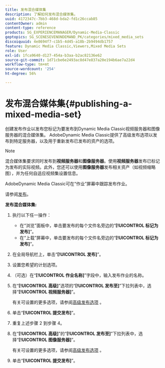 ```yaml
---
title: 发布混合媒体集
description: 了解如何发布混合媒体集。
uuid: 4172347c-7bb3-468d-bda2-fd1c26ccab85
contentOwner: admin
content-type: reference
products: SG_EXPERIENCEMANAGER/Dynamic-Media-Classic
geptopics: SG_SCENESEVENONDEMAND_PK/categories/mixed_media_sets
discoiquuid: 4e8694f7-c1b5-4d45-a18b-2b9494db1757
feature: Dynamic Media Classic,Viewers,Mixed Media Sets
role: User
exl-id: 1fca9640-d127-454a-b3aa-b2ac82136e62
source-git-commit: 1d71cbe6e2493ac8d47e837a20e194b6ae7a22d4
workflow-type: tm+mt
source-wordcount: '254'
ht-degree: 56%

---
```


# 发布混合媒体集{#publishing-a-mixed-media-set}

创建发布作业以发布您标记为要发布到Dynamic Media Classic视频服务器和图像服务器的混合媒体集。 AdobeDynamic Media Classic提供了高级发布选项以发布到特定服务器，以及用于重新发布已发布的资产的选项。

>[!NOTE]
>
>混合媒体集要求同时发布到&#x200B;**视频服务器**&#x200B;和&#x200B;**图像服务器**。使用&#x200B;**视频服务器**&#x200B;发布已标记为发布的实际视频。此外，您还可以使用&#x200B;**图像服务器**&#x200B;发布相关资产（如视频缩略图），并为任何自适应视频集设置信息。

AdobeDynamic Media Classic可在“作业”屏幕中跟踪发布作业。

请参阅[发布](publishing-files.md#publishing_files)。

<!-- 

Comment Type: remark
Last Modified By: unknown unknown 
Last Modified Date: 

<p>RB: Updated the following steps as per Cynthia email, 11/9/2012, added 11/12/2012</p>

 -->

**发布混合媒体集:**

1. 执行以下任一操作：

   * 在“浏览”面板中，单击要发布的每个文件名旁边的“**[!UICONTROL 标记为发布]**”。
   * 在“上载”屏幕中，单击要发布的每个文件名旁边的“**[!UICONTROL 标记为发布]**”。

1. 在全局导航栏上，单击“**[!UICONTROL 发布]**”。
1. 设置您希望的计划选项。
1. （可选）在“**[!UICONTROL 作业名称]**”字段中，输入发布作业的名称。
1. 在“**[!UICONTROL 高级]**”选项的“**[!UICONTROL 发布至]**”下拉列表中，选择“**[!UICONTROL 视频服务器]**”。

   有关可设置的更多选项，请参阅[高级发布选项](publishing-files.md#advanced_publish_options) 。

1. 单击“**[!UICONTROL 提交发布]**”。
1. 重复上述步骤 2 到步骤 4。
1. 在“**[!UICONTROL 高级]**”的“**[!UICONTROL 发布至]**”下拉列表中，选择“**[!UICONTROL 图像服务器]**”。

   有关可设置的更多选项，请参阅[高级发布选项](publishing-files.md#advanced_publish_options) 。

1. 单击“**[!UICONTROL 提交发布]**”。
